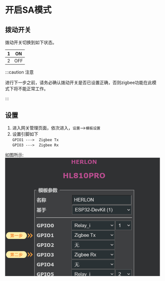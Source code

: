 # 开启SA模式



## 拨动开关

拨动开关切换到如下状态。

1|ON
:---:|:---:
2|OFF
:::caution 注意

进行下一步之前，请务必确认拨动开关是否已设置正确，否则zigbee功能在此模式下将不能正常工作。

:::



## 设置

1. 进入网关管理页面，依次进入，`设置`-->`模板设置`
2. 设置引脚如下   
   `GPIO1 --->  Zigbee Tx`  
   `GPIO3 --->  Zigbee Rx`

如图所示:  
![](../../../img/sa1.jpg)


